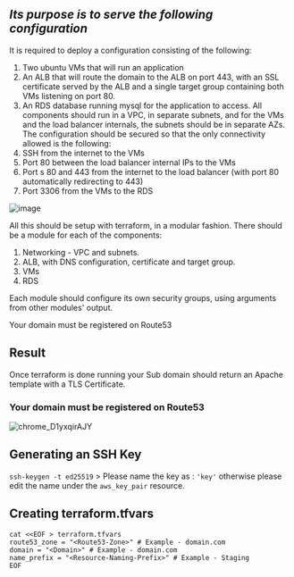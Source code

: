 ﻿## *Its purpose is to serve the following configuration*
It is required to deploy a configuration consisting of the following:
1. Two ubuntu VMs that will run an application
2. An ALB that will route the domain to the ALB on port
443, with an SSL certificate served by the ALB and a single target group containing both
VMs listening on port 80.
3. An RDS database running mysql for the application to access.
All components should run in a VPC, in separate subnets, and for the VMs and the load
balancer internals, the subnets should be in separate AZs.
The configuration should be secured so that the only connectivity allowed is the following:
1. SSH from the internet to the VMs
2. Port 80 between the load balancer internal IPs to the VMs
3. Port s 80 and 443 from the internet to the load balancer (with port 80 automatically
redirecting to 443)
4. Port 3306 from the VMs to the RDS

![image](https://user-images.githubusercontent.com/96201125/205367561-8ea50bfc-5520-4439-a7e8-0e3ec86c360a.png)

All this should be setup with terraform, in a modular fashion.
There should be a module for each of the components:
1. Networking - VPC and subnets.
2. ALB, with DNS configuration, certificate and target group.
3. VMs
4. RDS

Each module should configure its own security groups, using arguments from other modules'
output.

Your domain must be registered on Route53

## Result
Once terraform is done running your Sub domain should return an Apache template with a TLS Certificate.

### **Your domain must be registered on Route53**
![chrome_D1yxqirAJY](https://user-images.githubusercontent.com/96201125/234573009-264794f0-539b-4b6b-853a-dc7cfbf997d5.png)

 ## Generating an SSH Key
 `ssh-keygen -t ed25519` > Please name the key as : `'key'` otherwise please edit the name under the `aws_key_pair` resource.

## Creating terraform.tfvars
```
cat <<EOF > terraform.tfvars
route53_zone = "<Route53-Zone>" # Example - domain.com
domain = "<Domain>" # Example - domain.com
name_prefix = "<Resource-Naming-Prefix>" # Example - Staging
EOF
```
